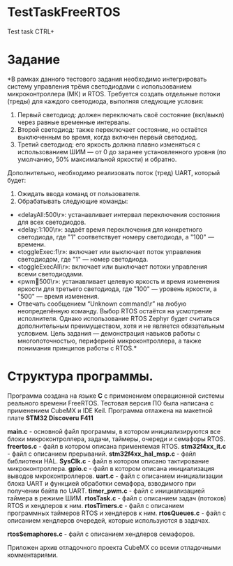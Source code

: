 # TestTaskFreeRTOS
Test task CTRL+

# Задание

*В рамках данного тестового задания необходимо интегрировать систему управления трёмя светодиодами с использованием микроконтроллера (МК) и RTOS. Требуется создать отдельные потоки (треды) для каждого светодиода, выполняя следующие условия:
1.	Первый светодиод: должен переключать своё состояние (вкл/выкл) через равные временные интервалы.
2.	Второй светодиод: также переключает состояние, но остаётся выключенным во время, когда включен первый светодиод.
3.	Третий светодиод: его яркость должна плавно изменяться с использованием ШИМ — от 0 до заранее установленного уровня (по умолчанию, 50% максимальной яркости) и обратно.

Дополнительно, необходимо реализовать поток (тред) UART, который будет:
1.	Ожидать ввода команд от пользователя.
2.	Обрабатывать следующие команды:
+	«delayAll:500\r»: устанавливает интервал переключения состояния для всех светодиодов.
+	«delay:1:100\r»: задаёт время переключения для конкретного светодиода, где "1" соответствует номеру светодиода, а "100" — времени.
+	«toggleExec:1\r»: включает или выключает поток управления светодиодом, где "1" — номер светодиода.
+	«toggleExecAll\r»: включает или выключает потоки управления всеми светодиодами.
+	«pwm:100:500\r»: устанавливает целевую яркость и время изменения яркости для третьего светодиода, где "100" — уровень яркости, а "500" — время изменения.
+	Отвечать сообщением “Unknown command\r” на любую неопределённую команду.
Выбор RTOS остаётся на усмотрение исполнителя. Однако использование RTOS Zephyr будет считаться дополнительным преимуществом, хотя и не является обязательным условием.
Цель задания — демонстрация навыков работы с многопоточностью, периферией микроконтроллера, а также понимания принципов работы с RTOS.*

# Структура программы.

Программа создана на языке **С** с применением операционной системы реального времени FreeRTOS. Тестовая версия ПО была написана с применением CubeMX и IDE Keil.
Программа отлажена на макетной плате **STM32 Discoveru F411**

**main.c** - основной файл программы, в котором инициализируются все блоки микроконтроллера, задачи, таймеры, очереди и семафоры RTOS.
**freertos.c** - файл в котором описана применяемая RTOS.
**stm32f4xx_it.c** - файл с описанием прерываний.
**stm32f4xx_hal_msp.c** - файл библиотеки HAL.
**SysClk.c** - файл в котором описано тактирование микроконтроллера.
**gpio.c** - файл в котором описана инициализация выводов мкроконтроллеров.
**uart.c** - файл с описанием инициализации блока UART и функцией обработки семафора, взводимого при получении байта по UART.
**timer_pwm.c** - файл с инициализацией таймера в режиме ШИМ.
**rtosTask.c** - файл с описанием задач (потоков) RTOS и хендлеров к ним.
**rtosTimers.c** - файл с описанием программных таймеров RTOS и хендлеров к ним.
**rtosQueues.c** - файл с описанием хендлеров очередей, которые используются в задачах.

**rtosSemaphores.c** - файл с описанием хендлеров семафоров.



Приложен архив отладочного проекта CubeMX со всеми отладочными комментариями.


